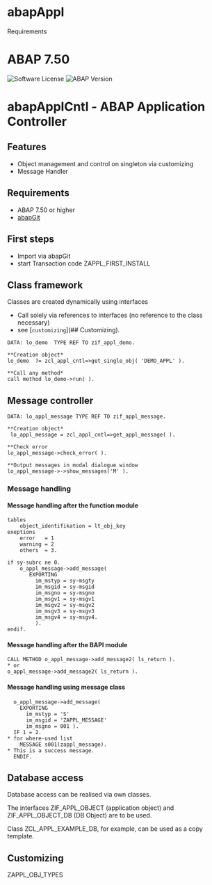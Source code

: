# abapAppl

 Requirements

ABAP 7.50
=======
![Software License](https://img.shields.io/badge/license-MIT-brightgreen.svg?style=flat-square)
![ABAP Version](https://img.shields.io/badge/ABAP%20-7.20-brightgreen)



# abapApplCntl - ABAP Application Controller

## Features

- Object management and control on singleton via customizing
- Message Handler

## Requirements

- ABAP 7.50  or higher
- [abapGit](https://abapgit.org/)

## First steps

- Import via abapGit
- start Transaction code ZAPPL_FIRST_INSTALL


## Class framework

Classes are created dynamically using interfaces

- Call solely via references to interfaces (no reference to the class necessary)
- see [`customizing`](## Customizing).

```abap
DATA: lo_demo  TYPE REF TO zif_appl_demo.

**Creation object*
lo_demo  ?= zcl_appl_cntl=>get_single_obj( 'DEMO_APPL' ).

**Call any method*
call method lo_demo->run( ).
```

## Message controller
```abap
DATA: lo_appl_message TYPE REF TO zif_appl_message.

**Creation object*
 lo_appl_message = zcl_appl_cntl=>get_appl_message( ).
 
**Check error
lo_appl_message->check_error( ).

**Output messages in modal dialogue window
lo_appl_message->->show_messages('M' ).
```

### Message handling

#### Message handling after the function module

```abap
tables
	object_identifikation = lt_obj_key
exeptions
	error   = 1 
	warning = 2
	others  = 3.
	
if sy-subrc ne 0.
    o_appl_message->add_message(
       EXPORTING
         im_mstyp = sy-msgty
         im_msgid = sy-msgid
         im_msgno = sy-msgno
         im_msgv1 = sy-msgv1
         im_msgv2 = sy-msgv2
         im_msgv3 = sy-msgv3
         im_msgv4 = sy-msgv4.
         ).
endif.
```

#### Message handling after the BAPI module
```abap
CALL METHOD o_appl_message->add_message2( ls_return ).
* or
o_appl_message->add_message2( ls_return ).
```
#### Message handling using message class
```abap
  o_appl_message->add_message(
    EXPORTING
      im_mstyp = 'S'
      im_msgid = 'ZAPPL_MESSAGE'
      im_msgno = 001 ).
  IF 1 = 2.
* for where-used list
    MESSAGE s001(zappl_message).
* This is a success message.
  ENDIF.
```
## Database access

Database access can be realised via own classes. 

The interfaces ZIF_APPL_OBJECT (application object) and ZIF_APPL_OBJECT_DB (DB Object) are to be used.

Class ZCL_APPL_EXAMPLE_DB, for example, can be used as a copy template.

## Customizing
 ZAPPL_OBJ_TYPES

